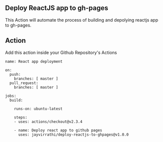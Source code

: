 ## Deploy ReactJS app to gh-pages

This Action will automate the process of building and depolying reactjs app to gh-pages.

## Action

Add this action inside your Github Repository's Actions

```
name: React app deployment

on:
  push:
    branches: [ master ]
  pull_request:
    branches: [ master ]

jobs:
  build:

    runs-on: ubuntu-latest

    steps:
    - uses: actions/checkout@v2.3.4

    - name: Deploy react app to github pages
      uses: jayvirrathi/deploy-reactjs-to-ghpages@v1.0.0
```

